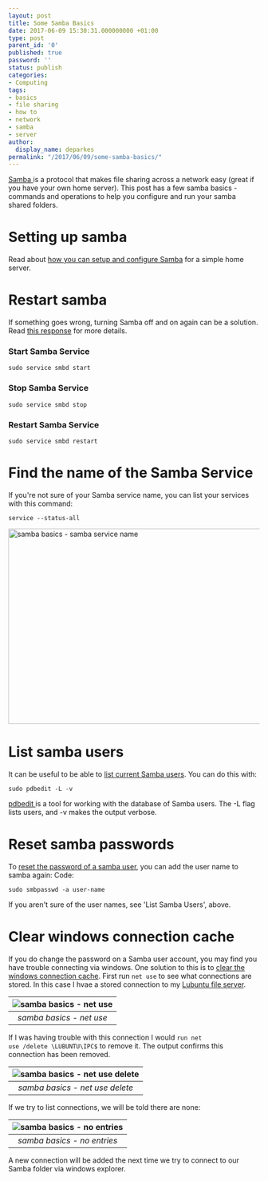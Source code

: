 ```yaml
---
layout: post
title: Some Samba Basics
date: 2017-06-09 15:30:31.000000000 +01:00
type: post
parent_id: '0'
published: true
password: ''
status: publish
categories:
- Computing
tags:
- basics
- file sharing
- how to
- network
- samba
- server
author:
  display_name: deparkes
permalink: "/2017/06/09/some-samba-basics/"
---
```

<a href="https://en.wikipedia.org/wiki/Samba_(software)">Samba </a>is a protocol that makes file sharing across a network easy (great if you have your own home server). This post has a few samba basics - commands and operations to help you configure and run your samba shared folders.
<h1>Setting up samba</h1>
Read about <a href="{{site.baseurl}}/2017/06/02/a-simple-linux-home-server/">how you can setup and configure Samba</a> for a simple home server.
<h1>Restart samba</h1>
If something goes wrong, turning Samba off and on again can be a solution.
Read <a href="https://askubuntu.com/questions/79078/how-to-restart-samba-server">this response</a> for more details.
<h3>Start Samba Service</h3>

```
sudo service smbd start
```

<h3>Stop Samba Service</h3>

```
sudo service smbd stop
```

<h3>Restart Samba Service</h3>

```
sudo service smbd restart
```

<h1>Find the name of the Samba Service</h1>
If you're not sure of your Samba service name, you can list your services with this command:

```
service --status-all
```

<img class="aligncenter size-full wp-image-3406" src="{{site.baseurl}}/assets/2017/06/samba_service.png" alt="samba basics - samba service name" width="802" height="391">
<h1>List samba users</h1>
It can be useful to be able to <a href="https://superuser.com/questions/271034/list-samba-users">list current Samba users</a>. You can do this with:

```
sudo pdbedit -L -v
```

<a href="https://www.samba.org/samba/docs/man/manpages/pdbedit.8.html">pdbedit </a>is a tool for working with the database of Samba users. The -L flag lists users, and -v makes the output verbose.
<h1>Reset samba passwords</h1>
To <a href="https://ubuntuforums.org/showthread.php?t=1687199">reset the password of a samba user</a>, you can add the user name to samba again:
Code:

```
sudo smbpasswd -a user-name
```

If you aren't sure of the user names, see 'List Samba Users', above.
<h1>Clear windows connection cache</h1>
If you do change the password on a Samba user account, you may find you have trouble connecting via windows. One solution to this is to <a href="http://www.golinuxhub.com/2013/12/multiple-connections-to-server-or.html$or.html&gt;">clear the windows connection cache</a>.
First run <code>net use</code> to see what connections are stored. In this case I hvae a stored connection to my <a href="{{site.baseurl}}/2017/06/02/a-simple-linux-home-server/">Lubuntu file server</a>.

| ![samba basics - net use]({{site.baseurl}}/assets/2017/06/net_use.png) |
|:--:|
| *samba basics - net use* |

If I was having trouble with this connection I would <code>run net use /delete \\LUBUNTU\IPC$</code> to remove it. The output confirms this connection has been removed.

| ![samba basics - net use delete]({{site.baseurl}}/assets/2017/06/net_use_delete.png) |
|:--:|
| *samba basics - net use delete* |

If we try to list connections, we will be told there are none:

| ![samba basics - no entries]({{site.baseurl}}/assets/2017/06/net_use_no_entries.png) |
|:--:|
| *samba basics - no entries* |

A new connection will be added the next time we try to connect to our Samba folder via windows explorer.
